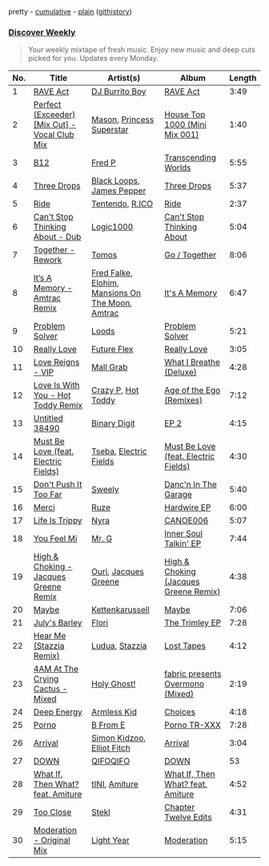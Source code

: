 pretty - [cumulative](/playlists/cumulative/Discover%20Weekly.md) - [plain](/playlists/plain/37i9dQZEVXcERLiUqU2pJX) ([githistory](https://github.githistory.xyz/vitokorn/spotify-playlist-archive/blob/master/playlists/plain/37i9dQZEVXcERLiUqU2pJX))

### [Discover Weekly](https://open.spotify.com/playlist/37i9dQZEVXcERLiUqU2pJX)

> Your weekly mixtape of fresh music. Enjoy new music and deep cuts picked for you. Updates every Monday.

| No. | Title | Artist(s) | Album | Length |
|---|---|---|---|---|
| 1 | [RAVE Act](https://open.spotify.com/track/4bpRdRIj3ROW35lwH6Gtco) | [DJ Burrito Boy](https://open.spotify.com/artist/2pFOjtj3qr6VMpwvFTTuFZ) | [RAVE Act](https://open.spotify.com/album/6esvLKqswtY8wmGK57xQmY) | 3:49 |
| 2 | [Perfect (Exceeder) [Mix Cut] - Vocal Club Mix](https://open.spotify.com/track/4wfDTyTss4m46JBv2oXHKl) | [Mason](https://open.spotify.com/artist/307erl4VjT1dZDMYpneZqd), [Princess Superstar](https://open.spotify.com/artist/7JQn9DfFTtsFTg2dFc75jM) | [House Top 1000 (Mini Mix 001)](https://open.spotify.com/album/4ACcx9CYYB16a18URaIgbu) | 1:40 |
| 3 | [B12](https://open.spotify.com/track/3cUSszH6gw5ijszalnWxQI) | [Fred P](https://open.spotify.com/artist/4qgais7fd2CQHtwbpCC4Dz) | [Transcending Worlds](https://open.spotify.com/album/0Q6piybJ1WYBm1nzACugET) | 5:55 |
| 4 | [Three Drops](https://open.spotify.com/track/2yIHKYUiZNEYT1A8HKtz5I) | [Black Loops](https://open.spotify.com/artist/6AwGe2F49hD3ANXvmOwqQB), [James Pepper](https://open.spotify.com/artist/3usMrH8kRUz3jwus6okBOy) | [Three Drops](https://open.spotify.com/album/6OOhE8r29K8i4OVaboIYSw) | 5:37 |
| 5 | [Ride](https://open.spotify.com/track/7lUzaQbK1zLDCJYzLGKD4x) | [Tentendo](https://open.spotify.com/artist/3eUpxakSdjFZ5ROQKgfL2W), [R.ICO](https://open.spotify.com/artist/2wFyLlqDZuvKXoKurizkkG) | [Ride](https://open.spotify.com/album/6puh9bmPn0bXXQ42WDMulO) | 2:37 |
| 6 | [Can't Stop Thinking About - Dub](https://open.spotify.com/track/6gYNXSf7r2NLcMU9FAFW8V) | [Logic1000](https://open.spotify.com/artist/2EFsfh1zewsSWhDINv7j1I) | [Can't Stop Thinking About](https://open.spotify.com/album/3b3b2mY42N62Gr26cEncx6) | 5:04 |
| 7 | [Together - Rework](https://open.spotify.com/track/5cawG3coP2I6fBQA5ijRZI) | [Tomos](https://open.spotify.com/artist/4Y1tn3YmnjLxDhLOKyxK1Y) | [Go / Together](https://open.spotify.com/album/6GCT7ifev46JcCnPC6CYzw) | 8:06 |
| 8 | [It’s A Memory - Amtrac Remix](https://open.spotify.com/track/4Fhrz3ZV2f20CLen3pzJrx) | [Fred Falke](https://open.spotify.com/artist/0AfNNw1LS2i9KW4icd7inD), [Elohim](https://open.spotify.com/artist/4dae5ONh5OK2K5ihXwGUt1), [Mansions On The Moon](https://open.spotify.com/artist/1TUXttKjP2lfz1WzSqlrcM), [Amtrac](https://open.spotify.com/artist/3ifxHfYz2pqHku0bwx8H5J) | [It's A Memory](https://open.spotify.com/album/2pzQGHwBaHXrM0miakysQY) | 6:47 |
| 9 | [Problem Solver](https://open.spotify.com/track/2I0wKFcGQvTtWIPTgonSEG) | [Loods](https://open.spotify.com/artist/1uF7AFfGahplhiaHEy9NNl) | [Problem Solver](https://open.spotify.com/album/1VUt9pbaByPY4vi2hE9NKf) | 5:21 |
| 10 | [Really Love](https://open.spotify.com/track/5JNW6N9rbrXzGgvPGQxVL4) | [Future Flex](https://open.spotify.com/artist/2jrleM9XJ2z8wmKUt4cPlH) | [Really Love](https://open.spotify.com/album/4VisnLv4F6OUAbrgz9mVLk) | 3:05 |
| 11 | [Love Reigns - VIP](https://open.spotify.com/track/7m5uBHWwVO6yon7lsOgGRQ) | [Mall Grab](https://open.spotify.com/artist/7yF6JnFPDzgml2Ytkyl5D7) | [What I Breathe (Deluxe)](https://open.spotify.com/album/696j98HfflKXkJ1jDIzaJI) | 4:28 |
| 12 | [Love Is With You - Hot Toddy Remix](https://open.spotify.com/track/53rvlqOYQLmMHca3yZF9a6) | [Crazy P](https://open.spotify.com/artist/6jOz2B9qeID4dLP1o8bFGf), [Hot Toddy](https://open.spotify.com/artist/163htIH0QGu4ZDcR7B0aUW) | [Age of the Ego (Remixes)](https://open.spotify.com/album/3pqYGFN4wmFLWDXx382mkD) | 7:12 |
| 13 | [Untitled 38490](https://open.spotify.com/track/67afUY0XrnTCIbTdoYxSdF) | [Binary Digit](https://open.spotify.com/artist/3de6mAIrsacJj1uU0zfTSs) | [EP 2](https://open.spotify.com/album/3qcccJ6QjGtOyGsavIE1M4) | 4:15 |
| 14 | [Must Be Love (feat. Electric Fields)](https://open.spotify.com/track/4sVKF8qaWjwt9WatIfXAHU) | [Tseba](https://open.spotify.com/artist/5GDVlpxmmh7VMNQMVpxRjf), [Electric Fields](https://open.spotify.com/artist/06SobozDGSP0TMCYgMW0M5) | [Must Be Love (feat. Electric Fields)](https://open.spotify.com/album/1PR80skl33OD99DCwsZRlo) | 4:30 |
| 15 | [Don't Push It Too Far](https://open.spotify.com/track/6q5ej6FokWqs9QB8VGeIyY) | [Sweely](https://open.spotify.com/artist/1SYJDHr7kjUL4LlfK1jJ9m) | [Danc'n In The Garage](https://open.spotify.com/album/4zXfpjbatJ9SmFUwbTTTyr) | 5:40 |
| 16 | [Merci](https://open.spotify.com/track/5ziIc2mGCxuB93HmNoNG4u) | [Ruze](https://open.spotify.com/artist/4UDibtvT2aaea2hEB3O3PP) | [Hardwire EP](https://open.spotify.com/album/0SZgrm4xKZxn4KJyg1Jy4D) | 6:00 |
| 17 | [Life Is Trippy](https://open.spotify.com/track/0hqP8FRMyw5rZtpxF1i7Jc) | [Nyra](https://open.spotify.com/artist/68JPALv2DlQNPeiyyO7PP8) | [CANOE006](https://open.spotify.com/album/6WMl9fsVTQ65eSTe2Neqev) | 5:07 |
| 18 | [You Feel Mi](https://open.spotify.com/track/5BOgPqdoVTV0bdJOuK4fq9) | [Mr. G](https://open.spotify.com/artist/1xietQVw6iUIK01sfhmWSN) | [Inner Soul Talkin' EP](https://open.spotify.com/album/3MxdzFyHCp8ksTVCJLJLTh) | 7:44 |
| 19 | [High & Choking - Jacques Greene Remix](https://open.spotify.com/track/6f69wtX98cWPVJaYYs2pns) | [Ouri](https://open.spotify.com/artist/41gxyJbzbAaChEyrZ9j3rv), [Jacques Greene](https://open.spotify.com/artist/0ygIgsjUzKivFgxgjQ9iV9) | [High & Choking (Jacques Greene Remix)](https://open.spotify.com/album/3GvVs7WNNIhKTI94Ni4Voa) | 4:38 |
| 20 | [Maybe](https://open.spotify.com/track/1D7N5b7U65usrIs7AQKStd) | [Kettenkarussell](https://open.spotify.com/artist/1UBleLE6efrWQvZlvnsDAl) | [Maybe](https://open.spotify.com/album/1PClH5QqVAj3dgVayaXwoN) | 7:06 |
| 21 | [July's Barley](https://open.spotify.com/track/6AQoZV1YzFTISsvKCCLKh5) | [Flori](https://open.spotify.com/artist/6SRlpaZ1X5U3cDUtHBr8Qp) | [The Trimley EP](https://open.spotify.com/album/5vfaEZpNeu7P407tJIbRjz) | 7:28 |
| 22 | [Hear Me (Stazzia Remix)](https://open.spotify.com/track/6cpTlAaHWomkqPXmLbmBSK) | [Ludua](https://open.spotify.com/artist/1LOlfr14i7h3YNCrVWD7ww), [Stazzia](https://open.spotify.com/artist/17TOgS3UEH2wza058lRCQy) | [Lost Tapes](https://open.spotify.com/album/1NNwpge36GQjWmXnQfmNME) | 4:12 |
| 23 | [4AM At The Crying Cactus - Mixed](https://open.spotify.com/track/0S0qyiwRZ9ORYvUj4RxoZu) | [Holy Ghost!](https://open.spotify.com/artist/2Vhc7Y0Kc6HzMC6glKM4h6) | [fabric presents Overmono (Mixed)](https://open.spotify.com/album/5tjEHcfKnhNZG7QtMqgdgp) | 2:19 |
| 24 | [Deep Energy](https://open.spotify.com/track/7gegk1Zxp7fz5Lr4Uvfxrh) | [Armless Kid](https://open.spotify.com/artist/0MKCwZqyfnbu8i83V8ntiW) | [Choices](https://open.spotify.com/album/46rDwxMZULDgpH2xsWoy0j) | 4:18 |
| 25 | [Porno](https://open.spotify.com/track/19vpR4VM4kMiOkssMEEU0S) | [B From E](https://open.spotify.com/artist/3yjFkl9flkgABzGwPPdz6Q) | [Porno TR-XXX](https://open.spotify.com/album/3KuPVT1lDD1vMqQs4tCBAG) | 7:28 |
| 26 | [Arrival](https://open.spotify.com/track/1h7bFk0fQbc0uIhmvGd77s) | [Simon Kidzoo](https://open.spotify.com/artist/7rsKf4S6rilmYTPrViFPlA), [Elliot Fitch](https://open.spotify.com/artist/2KgR6IARKVVczX7fhfDDrB) | [Arrival](https://open.spotify.com/album/34raZGU48RiHZpGEHUlOoz) | 3:04 |
| 27 | [DOWN](https://open.spotify.com/track/0NEpy9ZaNqPtDpa6egNuUt) | [QIFOQIFO](https://open.spotify.com/artist/5gZAM6sBsj5R5nK5g33myS) | [DOWN](https://open.spotify.com/album/42bi9XTiqTRpemGx6uJP8v) | 53 |
| 28 | [What If, Then What? feat. Amiture](https://open.spotify.com/track/7rdq9zJ5W8ZB5fqsZGe7sL) | [tINI](https://open.spotify.com/artist/1u88vrRlJSMtOqP6ulmeCc), [Amiture](https://open.spotify.com/artist/6QQTD1fhcLGGHtMBHi5n3v) | [What If, Then What? feat. Amiture](https://open.spotify.com/album/7Lle6ZrbV6VjxVDpezfQB1) | 4:52 |
| 29 | [Too Close](https://open.spotify.com/track/5mhICuS2Gef39RYkDKFXip) | [Stekl](https://open.spotify.com/artist/4VJYWONPKZmfTgy1qfT8zW) | [Chapter Twelve Edits](https://open.spotify.com/album/7l32iyAmdlKgBUg7o1qA0D) | 4:31 |
| 30 | [Moderation - Original Mix](https://open.spotify.com/track/2B2JWsTwPdyTjI5xXNRITF) | [Light Year](https://open.spotify.com/artist/7vIWkt8SfmvNRAi6Pzy8u9) | [Moderation](https://open.spotify.com/album/7qR1ogymaQsnqF3ryR2L6J) | 5:15 |